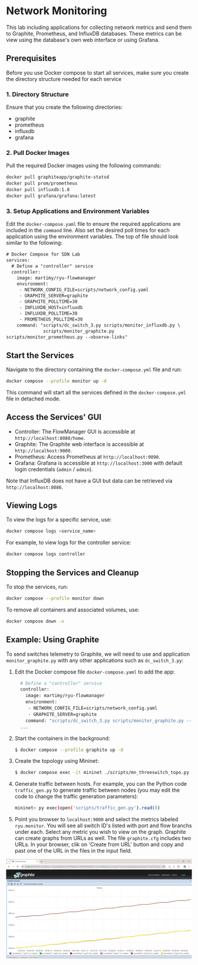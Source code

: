 # Network Monitoring

This lab including applications for collecting network metrics and send them to Graphite, Prometheus, and InfluxDB databases. These metrics can be view using the database's own web interface or using Grafana.

## Prerequisites

Before you use Docker compose to start all services, make sure you create the directory structure needed for each service


### 1. Directory Structure

Ensure that you create the following directories:

- graphite
- prometheus
- influxdb
- grafana


### 2. Pull Docker Images

Pull the required Docker images using the following commands:

```sh
docker pull graphiteapp/graphite-statsd
docker pull prom/prometheus
docker pull influxdb:1.8
docker pull grafana/grafana:latest
```

### 3. Setup Applications and Environment Variables

Edit the `docker-compose.yaml` file to ensure the required applications are included in the `command` line. Also set the desired poll times for each application using the environment variables. The top of file should look similar to the following:

```
# Docker Compose for SDN Lab
services:
  # Define a "controller" service
  controller:
    image: martimy/ryu-flowmanager
    environment:
     - NETWORK_CONFIG_FILE=scripts/network_config.yaml
     - GRAPHITE_SERVER=graphite
     - GRAPHITE_POLLTIME=30
     - INFLUXDB_HOST=influxdb
     - INFLUXDB_POLLTIME=30
     - PROMETHEUS_POLLTIME=30
    command: "scripts/dc_switch_3.py scripts/monitor_influxdb.py \
              scripts/monitor_graphite.py scripts/monitor_prometheus.py --observe-links"
```

## Start the Services

Navigate to the directory containing the `docker-compose.yml` file and run:

```sh
docker compose --profile monitor up -d
```

This command will start all the services defined in the `docker-compose.yml` file in detached mode.

## Access the Services' GUI

- Controller: The FlowManager GUI is accessible at `http://localhost:8080/home`.
- Graphite: The Graphite web interface is accessible at `http://localhost:9000`.
- Prometheus: Access Prometheus at `http://localhost:9090`.
- Grafana: Grafana is accessible at `http://localhost:3000` with default login credentials (`admin` / `admin`).

Note that InfluxDB does not have a GUI but data can be retrieved via `http://localhost:8086`.


## Viewing Logs

To view the logs for a specific service, use:
```sh
docker compose logs <service_name>
```

For example, to view logs for the controller service:
```sh
docker compose logs controller
```

## Stopping the Services and Cleanup

To stop the services, run:
```sh
docker compose --profile monitor down
```

To remove all containers and associated volumes, use:

```sh
docker compose down -v
```

## Example: Using Graphite

To send switches telemetry to Graphite, we will need to use and application `monitor_graphite.py` with any other applications such as `dc_switch_3.py`:

1. Edit the Docker compose file `docker-compose.yaml` to add the app:

    ```bash
      # Define a "controller" service
      controller:
        image: martimy/ryu-flowmanager
        environment:
         - NETWORK_CONFIG_FILE=scripts/network_config.yaml
         - GRAPHITE_SERVER=graphite
        command: "scripts/dc_switch_3.py scripts/monitor_graphite.py --observe-links"
      ...
    ```

2. Start the containers in the background:

    ```bash
    $ docker compose --profile graphite up -d
    ```

3. Create the topology using Mininet:

    ```bash
    $ docker compose exec -it mininet ./scripts/mn_threeswitch_topo.py
    ```

4. Generate traffic between hosts. For example, you can the Python code `traffic_gen.py` to generate traffic between nodes (you may edit the code to change the traffic generation parameters):

   ```bash
   mininet> py exec(open('scripts/traffic_gen.py').read())
   ```

5. Point you browser to `localhost:9000` and select the metrics labeled `ryu.monitor`. You will see all switch ID's listed with port and flow branchs under each. Select any metric you wish to view on the graph. Graphite can create graphs from URLs as well. The file `graphite.cfg` includes two URLs. In your browser, clik on 'Create from URL' button and copy and past one of the URL in the files in the input field.

![Graphite Graph](graphite.png)
